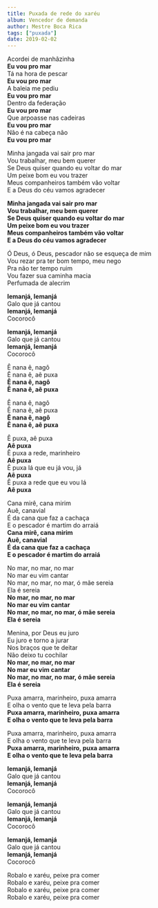 ```yaml
---
title: Puxada de rede do xaréu
album: Vencedor de demanda
author: Mestre Boca Rica
tags: ["puxada"]
date: 2019-02-02
---
```


Acordei de manhãzinha  
**Eu vou pro mar**  
Tá na hora de pescar  
**Eu vou pro mar**  
A baleia me pediu  
**Eu vou pro mar**  
Dentro da federação  
**Eu vou pro mar**  
Que arpoasse nas cadeiras  
**Eu vou pro mar**  
Não é na cabeça não  
**Eu vou pro mar**

Minha jangada vai sair pro mar  
Vou trabalhar, meu bem querer  
Se Deus quiser quando eu voltar do mar  
Um peixe bom eu vou trazer  
Meus companheiros também vão voltar  
E a Deus do céu vamos agradecer

**Minha jangada vai sair pro mar**  
**Vou trabalhar, meu bem querer**  
**Se Deus quiser quando eu voltar do mar**  
**Um peixe bom eu vou trazer**  
**Meus companheiros também vão voltar**  
**E a Deus do céu vamos agradecer**

Ó Deus, ó Deus, pescador não se esqueça de mim  
Vou rezar pra ter bom tempo, meu nego  
Pra não ter tempo ruim  
Vou fazer sua caminha macia  
Perfumada de alecrim

**Iemanjá, Iemanjá**  
Galo que já cantou  
**Iemanjá, Iemanjá**  
Cocorocô

**Iemanjá, Iemanjá**  
Galo que já cantou  
**Iemanjá, Iemanjá**  
Cocorocô

Ê nana ê, nagô  
Ê nana ê, aê puxa  
**Ê nana ê, nagô**  
**Ê nana ê, aê puxa**

Ê nana ê, nagô  
Ê nana ê, aê puxa  
**Ê nana ê, nagô**  
**Ê nana ê, aê puxa**

Ê puxa, aê puxa  
**Aê puxa**  
Ê puxa a rede, marinheiro  
**Aê puxa**  
Ê puxa lá que eu já vou, já  
**Aê puxa**  
Ê puxa a rede que eu vou lá  
**Aê puxa**

Cana mirê, cana mirim  
Auê, canavial  
É da cana que faz a cachaça  
E o pescador é martim do arraiá  
**Cana mirê, cana mirim**  
**Auê, canavial**  
**É da cana que faz a cachaça**  
**E o pescador é martim do arraiá**

No mar, no mar, no mar  
No mar eu vim cantar  
No mar, no mar, no mar, ó mãe sereia  
Ela é sereia  
**No mar, no mar, no mar**  
**No mar eu vim cantar**  
**No mar, no mar, no mar, ó mãe sereia**  
**Ela é sereia**

Menina, por Deus eu juro  
Eu juro e torno a jurar  
Nos braços que te deitar  
Não deixo tu cochilar  
**No mar, no mar, no mar**  
**No mar eu vim cantar**  
**No mar, no mar, no mar, ó mãe sereia**  
**Ela é sereia**

Puxa amarra, marinheiro, puxa amarra  
E olha o vento que te leva pela barra  
**Puxa amarra, marinheiro, puxa amarra**  
**E olha o vento que te leva pela barra**

Puxa amarra, marinheiro, puxa amarra  
E olha o vento que te leva pela barra  
**Puxa amarra, marinheiro, puxa amarra**  
**E olha o vento que te leva pela barra**

**Iemanjá, Iemanjá**  
Galo que já cantou  
**Iemanjá, Iemanjá**  
Cocorocô

**Iemanjá, Iemanjá**  
Galo que já cantou  
**Iemanjá, Iemanjá**  
Cocorocô

**Iemanjá, Iemanjá**  
Galo que já cantou  
**Iemanjá, Iemanjá**  
Cocorocô

Robalo e xaréu, peixe pra comer  
Robalo e xaréu, peixe pra comer  
Robalo e xaréu, peixe pra comer  
Robalo e xaréu, peixe pra comer
